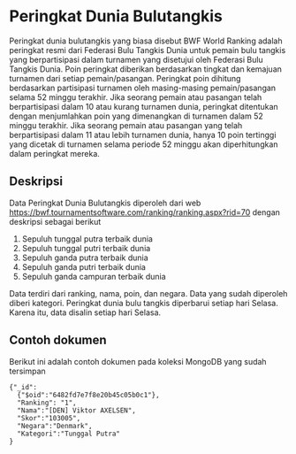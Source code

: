 # Peringkat Dunia Bulutangkis
Peringkat dunia bulutangkis yang biasa disebut BWF World Ranking adalah peringkat resmi dari Federasi Bulu Tangkis Dunia untuk pemain bulu tangkis yang berpartisipasi dalam turnamen yang disetujui oleh Federasi Bulu Tangkis Dunia. Poin peringkat diberikan berdasarkan tingkat dan kemajuan turnamen dari setiap pemain/pasangan. Peringkat poin dihitung berdasarkan partisipasi turnamen oleh masing-masing pemain/pasangan selama 52 minggu terakhir. Jika seorang pemain atau pasangan telah berpartisipasi dalam 10 atau kurang turnamen dunia, peringkat ditentukan dengan menjumlahkan poin yang dimenangkan di turnamen dalam 52 minggu terakhir. Jika seorang pemain atau pasangan yang telah berpartisipasi dalam 11 atau lebih turnamen dunia, hanya 10 poin tertinggi yang dicetak di turnamen selama periode 52 minggu akan diperhitungkan dalam peringkat mereka.

## Deskripsi 
Data Peringkat Dunia Bulutangkis diperoleh dari web https://bwf.tournamentsoftware.com/ranking/ranking.aspx?rid=70 dengan deskripsi sebagai berikut
1. Sepuluh tunggal putra terbaik dunia
2. Sepuluh tunggal putri terbaik dunia
3. Sepuluh ganda putra terbaik dunia
4. Sepuluh ganda putri terbaik dunia
5. Sepuluh ganda campuran terbaik dunia

Data terdiri dari ranking, nama, poin, dan negara. Data yang sudah diperoleh diberi kategori.
Peringkat dunia bulu tangkis diperbarui setiap hari Selasa. Karena itu, data disalin setiap hari Selasa.

## Contoh dokumen

Berikut ini adalah contoh dokumen pada koleksi MongoDB yang sudah tersimpan

```
{"_id":
  {"$oid":"6482fd7e7f8e20b45c05b0c1"},
  "Ranking": "1",
  "Nama":"[DEN] Viktor AXELSEN",
  "Skor":"103005",
  "Negara":"Denmark",
  "Kategori":"Tunggal Putra"
}
```
